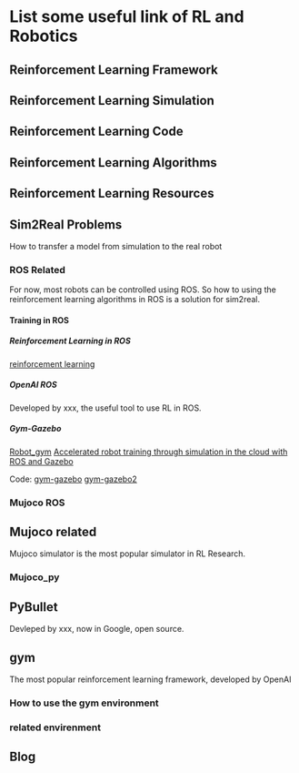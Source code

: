 # List some useful link of RL and Robotics



## Reinforcement Learning Framework



## Reinforcement Learning Simulation



## Reinforcement Learning Code



## Reinforcement Learning Algorithms


## Reinforcement Learning Resources


## Sim2Real Problems

How to transfer a model from simulation to the real robot

### ROS Related

For now, most robots can be controlled using ROS. So how to using the reinforcement learning algorithms in ROS is a solution for sim2real.

#### Training in ROS



##### Reinforcement Learning in ROS

[reinforcement learning](http://wiki.ros.org/reinforcement_learning)



##### OpenAI ROS

Developed by xxx, the useful tool to use RL in ROS.

##### Gym-Gazebo

[Robot_gym](https://arxiv.org/abs/1808.10369)
[Accelerated robot training through simulation in the cloud with ROS and Gazebo](https://medium.com/@vmayoral/accelerated-robot-training-through-simulation-in-the-cloud-with-ros-and-gazebo-bac6bc493520)

Code:
[gym-gazebo](https://github.com/erlerobot/gym-gazebo/)
[gym-gazebo2](https://github.com/AcutronicRobotics/gym-gazebo2)


### Mujoco ROS 

## Mujoco related

Mujoco simulator is the most popular simulator in RL Research.

### Mujoco_py

## PyBullet

Devleped by xxx, now in Google, open source.

## gym

The most popular reinforcement learning framework, developed by OpenAI

### How to use the gym environment 

### related envirenment

## Blog


